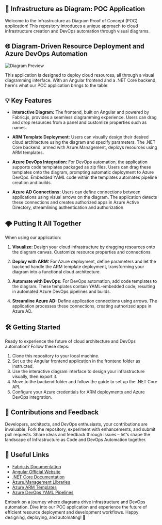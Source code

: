 🚀 **Infrastructure as Diagram: POC Application**
--------------------------------------------------------------------
Welcome to the Infrastructure as Diagram Proof of Concept (POC) application! This repository introduces a unique approach to cloud infrastructure creation and DevOps automation through visual diagrams.

🌐 **Diagram-Driven Resource Deployment and Azure DevOps Automation**
--------------------------------------------------------------------
![Diagram Preview](https://github.com/fogielpiotr/CloudDeveloperDesigner/assets/17532897/ded731be-2948-480e-8f6d-87457b41af3d)

This application is designed to deploy cloud resources, all through a visual diagramming interface. With an Angular frontend and a .NET Core backend, here's what our POC application brings to the table:

💡 **Key Features**
---------------------
- **Interactive Diagram:** The frontend, built on Angular and powered by Fabric.js, provides a seamless diagramming experience. Users can drag and drop resources from a panel and customize properties such as names.

- **ARM Template Deployment:** Users can visually design their desired cloud architecture using the diagram and specify parameters. The .NET Core backend, armed with Azure.Management, deploys resources using ARM templates.

- **Azure DevOps Integration:** For DevOps automation, the application supports code templates packaged as zip files. Users can drag these templates onto the diagram, prompting automatic deployment to Azure DevOps. Embedded YAML code within the templates automates pipeline creation and builds.

- **Azure AD Connections:** Users can define connections between applications using visual arrows on the diagram. The application detects these connections and creates authorized apps in Azure Active Directory, streamlining authentication and authorization.

🌩️ **Putting It All Together**
--------------------------------
When using our application:

1. **Visualize:** Design your cloud infrastructure by dragging resources onto the diagram canvas. Customize resource properties and connections.

2. **Deploy with ARM:** For Azure deployment, define parameters and let the backend handle the ARM template deployment, transforming your diagram into a functional cloud architecture.

3. **Automate with DevOps:** For DevOps automation, add code templates to the diagram. These templates contain YAML-embedded code, resulting in automated Azure DevOps pipelines and builds.

4. **Streamline Azure AD:** Define application connections using arrows. The application processes these connections, creating authorized apps in Azure AD.

🛠️ **Getting Started**
------------------------
Ready to experience the future of cloud architecture and DevOps automation? Follow these steps:

1. Clone this repository to your local machine.
2. Set up the Angular frontend application in the frontend folder as instructed.
3. Use the interactive diagram interface to design your infrastructure visually, then export it.
4. Move to the backend folder and follow the guide to set up the .NET Core API.
5. Configure your Azure credentials for ARM deployments and Azure DevOps integration.

🤝 **Contributions and Feedback**
----------------------------------
Developers, architects, and DevOps enthusiasts, your contributions are invaluable. Fork the repository, experiment with enhancements, and submit pull requests. Share ideas and feedback through issues – let's shape the landscape of Infrastructure as Code and DevOps Automation together.

🔗 **Useful Links**
---------------------
- [Fabric.js Documentation](https://fabricjs.com/docs/)
- [Angular Official Website](https://angular.io/)
- [.NET Core Documentation](https://docs.microsoft.com/en-us/dotnet/core/)
- [Azure.Management Libraries](https://learn.microsoft.com/en-us/dotnet/azure/sdk/resource-management?tabs=dotnetcli)
- [Azure ARM Templates](https://docs.microsoft.com/en-us/azure/azure-resource-manager/templates/overview)
- [Azure DevOps YAML Pipelines](https://docs.microsoft.com/en-us/azure/devops/pipelines/yaml-schema-reference/)

Embark on a journey where diagrams drive infrastructure and DevOps automation. Dive into our POC application and experience the future of efficient resource deployment and development workflows. Happy designing, deploying, and automating! 🚀
